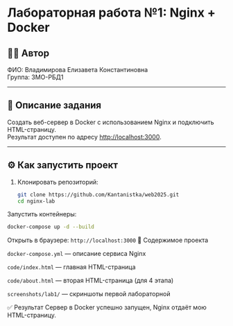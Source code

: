 # Лабораторная работа №1: Nginx + Docker

## 👩‍💻 Автор
ФИО: Владимирова Елизавета Константиновна  
Группа: 3МО-РБД1

---

## 📌 Описание задания
Создать веб-сервер в Docker с использованием Nginx и подключить HTML-страницу.  
Результат доступен по адресу [http://localhost:3000](http://localhost:3000).

---

## ⚙️ Как запустить проект

1. Клонировать репозиторий:
   ```bash
   git clone https://github.com/Kantanistka/web2025.git
   cd nginx-lab
Запустить контейнеры:
```bash
docker-compose up -d --build
```
Открыть в браузере:
```http://localhost:3000```
📂 Содержимое проекта

```docker-compose.yml``` — описание сервиса Nginx

```code/index.html``` — главная HTML-страница

```code/about.html``` — вторая HTML-страница (для 4 этапа)

```screenshots/lab1/``` — скриншоты первой лабораторной

✅ Результат
Сервер в Docker успешно запущен, Nginx отдаёт мою HTML-страницу.

